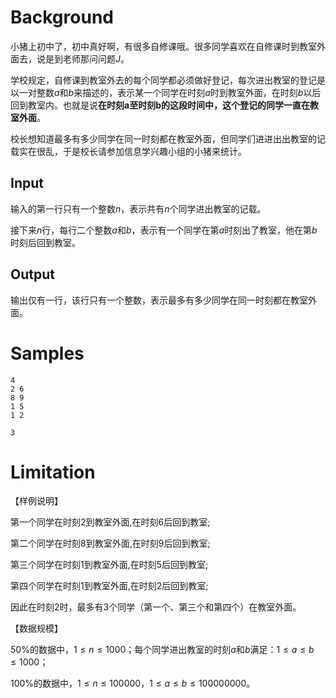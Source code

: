 # Background

小猪上初中了，初中真好啊，有很多自修课哦。很多同学喜欢在自修课时到教室外面去，说是到老师那问问题$J$。

学校规定，自修课到教室外去的每个同学都必须做好登记，每次进出教室的登记是以一对整数$a$和$b$来描述的，表示某一个同学在时刻$a$时到教室外面，在时刻$b$以后回到教室内。也就是说**在时刻**​**a**​**至时刻**​**b**​​**的这段时间中，这个登记的同学一直在教室外面**​。

校长想知道最多有多少同学在同一时刻都在教室外面，但同学们进进出出教室的记载实在很乱，于是校长请参加信息学兴趣小组的小猪来统计。


## Input

输入的第一行只有一个整数$n$，表示共有$n$个同学进出教室的记载。

接下来$n$行，每行二个整数$a$和$b$，表示有一个同学在第$a$时刻出了教室，他在第$b$时刻后回到教室。

## Output

输出仅有一行，该行只有一个整数，表示最多有多少同学在同一时刻都在教室外面。

# Samples

```input1
4 
2 6 
8 9 
1 5 
1 2
```

```output1
3
```

# Limitation

【样例说明】

第一个同学在时刻$2$到教室外面,在时刻$6$后回到教室;

第二个同学在时刻$8$到教室外面,在时刻$9$后回到教室;

第三个同学在时刻$1$到教室外面,在时刻$5$后回到教室;

第四个同学在时刻$1$到教室外面,在时刻$2$后回到教室;

因此在时刻$2$时，最多有$3$个同学（第一个、第三个和第四个）在教室外面。

【数据规模】

$50\%$的数据中，$1≤n≤1000$；每个同学进出教室的时刻$a$和$b$满足：$1≤a≤b≤1000$；

$100\%$的数据中，$1≤n≤100000，1≤a≤b≤100000000。$

